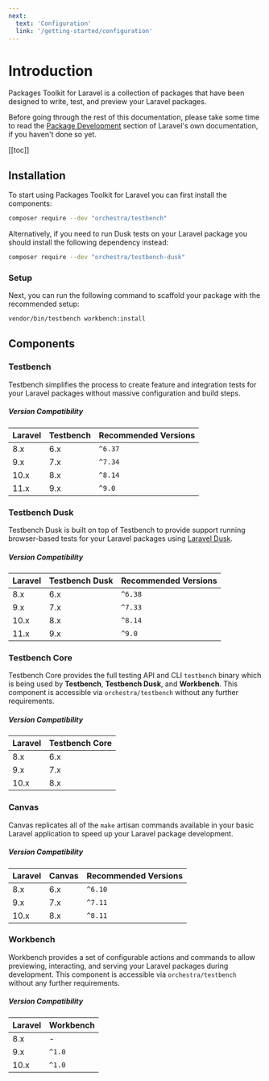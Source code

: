 ```yaml
---
next:
  text: 'Configuration'
  link: '/getting-started/configuration'
---
```


# Introduction

Packages Toolkit for Laravel is a collection of packages that have been designed to write, test, and preview your Laravel packages.

Before going through the rest of this documentation, please take some time to read the [Package Development](https://laravel.com/docs/packages) section of Laravel's own documentation, if you haven't done so yet.

[[toc]]

## Installation

To start using Packages Toolkit for Laravel you can first install the components:

```bash
composer require --dev "orchestra/testbench"
```

Alternatively, if you need to run Dusk tests on your Laravel package you should install the following dependency instead:

```bash
composer require --dev "orchestra/testbench-dusk"
```

### Setup

Next, you can run the following command to scaffold your package with the recommended setup:

```bash
vendor/bin/testbench workbench:install
```

## Components

### Testbench

Testbench simplifies the process to create feature and integration tests for your Laravel packages without massive configuration and build steps. 

##### Version Compatibility

 Laravel  | Testbench | Recommended Versions
:---------|:----------|:----------
 8.x      | 6.x       | `^6.37`
 9.x      | 7.x       | `^7.34`
 10.x     | 8.x       | `^8.14`
 11.x     | 9.x       | `^9.0`

### Testbench Dusk

Testbench Dusk is built on top of Testbench to provide support running browser-based tests for your Laravel packages using [Laravel Dusk](https://laravel.com/docs/dusk). 

##### Version Compatibility

 Laravel  | Testbench Dusk | Recommended Versions
:---------|:---------------|:----------
 8.x      | 6.x            | `^6.38`
 9.x      | 7.x            | `^7.33`
 10.x     | 8.x            | `^8.14`
 11.x     | 9.x            | `^9.0`

### Testbench Core

Testbench Core provides the full testing API and CLI `testbench` binary which is being used by **Testbench**, **Testbench Dusk**, and **Workbench**. This component is accessible via `orchestra/testbench` without any further requirements.

##### Version Compatibility

 Laravel  | Testbench Core   
:---------|:-----------
 8.x      | 6.x
 9.x      | 7.x
 10.x     | 8.x

### Canvas

Canvas replicates all of the `make` artisan commands available in your basic Laravel application to speed up your Laravel package development.

##### Version Compatibility

 Laravel  | Canvas   | Recommended Versions
:---------|:---------|:----------
 8.x      | 6.x      | `^6.10`
 9.x      | 7.x      | `^7.11`
 10.x     | 8.x      | `^8.11`

### Workbench

Workbench provides a set of configurable actions and commands to allow previewing, interacting, and serving your Laravel packages during development. This component is accessible via `orchestra/testbench` without any further requirements.

##### Version Compatibility

 Laravel  | Workbench   
:---------|:-----------
 8.x      | -
 9.x      | `^1.0`
 10.x     | `^1.0`
